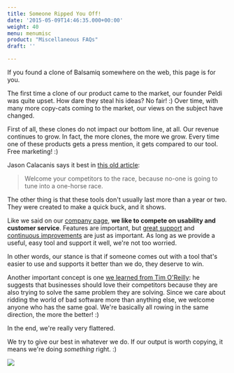 ```yaml
---
title: Someone Ripped You Off!
date: '2015-05-09T14:46:35.000+00:00'
weight: 40
menu: menumisc
product: "Miscellaneous FAQs"
draft: ''

---
```

If you found a clone of Balsamiq somewhere on the web, this page is for you.

The first time a clone of our product came to the market, our founder Peldi was quite upset. How dare they steal his ideas? No fair! :) Over time, with many more copy-cats coming to the market, our views on the subject have changed.

First of all, these clones do not impact our bottom line, at all. Our revenue continues to grow. In fact, the more clones, the more we grow. Every time one of these products gets a press mention, it gets compared to our tool. Free marketing! :)

Jason Calacanis says it best in [this old article](http://www.businessinsider.com/2008/8/jason-calacanis-on-how-to-get-pr-for-your-startup-fire-your-pr-company): 

> Welcome your competitors to the race, because no-one is going to tune into a one-horse race.

The other thing is that these tools don't usually last more than a year or two. They were created to make a quick buck, and it shows.

Like we said on our [company page](https://balsamiq.com/company), **we like to compete on usability and customer service**. Features are important, but [great support](/) and [continuous improvements](https://blog.balsamiq.com/category/release-notes/) are just as important. As long as we provide a useful, easy tool and support it well, we're not too worried.

In other words, our stance is that if someone comes out with a tool that's easier to use and supports it better than we do, they deserve to win.

Another important concept is one [we learned from Tim O'Reilly](http://radar.oreilly.com/2009/01/work-on-stuff-that-matters-fir.html): he suggests that businesses should love their competitors because they are also trying to solve the same problem they are solving. Since we care about ridding the world of bad software more than anything else, we welcome anyone who has the same goal. We're basically all rowing in the same direction, the more the better! :)

In the end, we're really very flattered.

We try to give our best in whatever we do. If our output is worth copying, it means we're doing _something_ right. :)

![](https://media.balsamiq.com/img/hero-team-framed.png)
